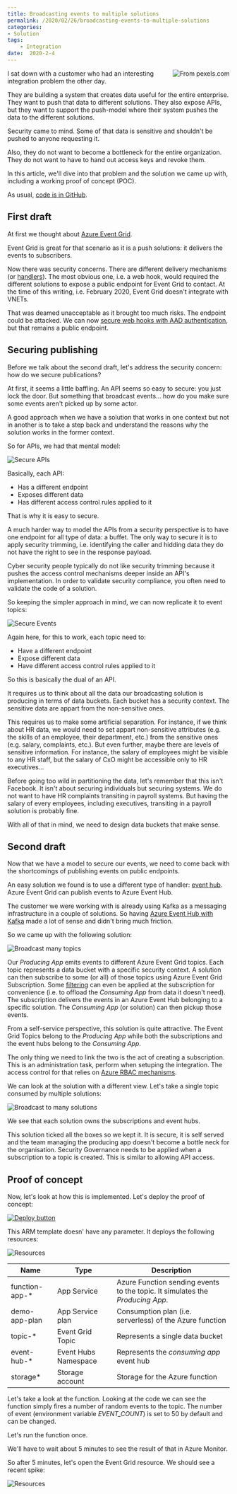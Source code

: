 ```yaml
---
title: Broadcasting events to multiple solutions
permalink: /2020/02/26/broadcasting-events-to-multiple-solutions
categories:
- Solution
tags:
    - Integration
date:  2020-2-4
---
```

<img style="float:right;padding-left:20px;" title="From pexels.com" src="/assets/posts/2020/1/broadcasting-events-to-multiple-solutions/broadcast.jpg" />

I sat down with a customer who had an interesting integration problem the other day.

They are building a system that creates data useful for the entire enterprise.  They want to push that data to different solutions.  They also expose APIs, but they want to support the push-model where their system pushes the data to the different solutions.

Security came to mind.  Some of that data is sensitive and shouldn't be pushed to anyone requesting it.

Also, they do not want to become a bottleneck for the entire organization.  They do not want to have to hand out access keys and revoke them.

In this article, we'll dive into that problem and the solution we came up with, including a working proof of concept (POC).

As usual, [code is in GitHub](https://github.com/vplauzon/messaging/tree/master/event-grid-broadcast-2-event-hubs).

## First draft

At first we thought about [Azure Event Grid](https://docs.microsoft.com/en-us/azure/event-grid/overview).

Event Grid is great for that scenario as it is a push solutions:  it delivers the events to subscribers.

Now there was security concerns.  There are different delivery mechanisms (or [handlers](https://docs.microsoft.com/en-us/azure/event-grid/overview#event-handlers)).  The most obvious one, i.e. a web hook, would required the different solutions to expose a public endpoint for Event Grid to contact.  At the time of this writing, i.e. February 2020, Event Grid doesn't integrate with VNETs.

That was deamed unacceptable as it brought too much risks.  The endpoint could be attacked.  We can now [secure web hooks with AAD authentication](https://docs.microsoft.com/en-us/azure/event-grid/secure-webhook-delivery), but that remains a public endpoint.

## Securing publishing

Before we talk about the second draft, let's address the security concern:  how do we secure publications?

At first, it seems a little baffling.  An API seems so easy to secure:  you just lock the door.  But something that broadcast events...  how do you make sure some events aren't picked up by some actor.

A good approach when we have a solution that works in one context but not in another is to take a step back and understand the reasons why the solution works in the former context.

So for APIs, we had that mental model:

![Secure APIs](/assets/posts/2020/1/broadcasting-events-to-multiple-solutions/secure-apis.png)

Basically, each API:

* Has a different endpoint 
* Exposes different data
* Has different access control rules applied to it

That is why it is easy to secure.

A much harder way to model the APIs from a security perspective is to have one endpoint for all type of data:  a buffet.  The only way to secure it is to apply security trimming, i.e. identifying the caller and hidding data they do not have the right to see in the response payload.

Cyber security people typically do not like security trimming because it pushes the access control mechanisms deeper inside an API's implementation.  In order to validate security compliance, you often need to validate the code of a solution.

So keeping the simpler approach in mind, we can now replicate it to event topics:

![Secure Events](/assets/posts/2020/1/broadcasting-events-to-multiple-solutions/secure-events.png)

Again here, for this to work, each topic need to:

* Have a different endpoint 
* Expose different data
* Have different access control rules applied to it

So this is basically the dual of an API.

It requires us to think about all the data our broadcasting solution is producing in terms of data buckets.  Each bucket has a security context.  The sensitive data are appart from the non-sensitive ones.

This requires us to make some artificial separation.  For instance, if we think about HR data, we would need to set appart non-sensitive attributes (e.g. the skills of an employee, their department, etc.) from the sensitive ones (e.g. salary, complaints, etc.).  But even further, maybe there are levels of sensitive information.  For instance, the salary of employees might be visible to any HR staff, but the salary of CxO might be accessible only to HR executives...

Before going too wild in partitioning the data, let's remember that this isn't Facebook.  It isn't about securing individuals but securing systems.  We do not want to have HR complaints transiting in payroll systems.  But having the salary of every employees, including executives, transiting in a payroll solution is probably fine.

With all of that in mind, we need to design data buckets that make sense.

## Second draft

Now that we have a model to secure our events, we need to come back with the shortcomings of publishing events on public endpoints.

An easy solution we found is to use a different type of handler:  [event hub](https://docs.microsoft.com/en-us/azure/event-grid/event-handlers#event-hubs).  Azure Event Grid can publish events to Azure Event Hub.

The customer we were working with is already using Kafka as a messaging infrastructure in a couple of solutions.  So having [Azure Event Hub with Kafka](https://docs.microsoft.com/en-us/azure/event-hubs/event-hubs-for-kafka-ecosystem-overview) made a lot of sense and didn't bring much friction.

So we came up with the following solution:

![Broadcast many topics](/assets/posts/2020/1/broadcasting-events-to-multiple-solutions/broadcast-many-topics.png)

Our *Producing App* emits events to different Azure Event Grid topics.  Each topic represents a data bucket with a specific security context.  A solution can then subscribe to some (or all) of those topics using Azure Event Grid Subscription.  Some [filtering](https://docs.microsoft.com/en-us/azure/event-grid/event-filtering) can even be applied at the subscription for convenience (i.e. to offload the *Consuming App* from data it doesn't need).  The subscription delivers the events in an Azure Event Hub belonging to a specific solution.  The *Consuming App* (or solution) can then pickup those events.

From a self-service perspective, this solution is quite attractive.  The Event Grid Topics belong to the *Producing App* while both the subscriptions and the event hubs belong to the *Consuming App*.

The only thing we need to link the two is the act of creating a subscription.  This is an administration task, perform when setuping the integration.  The access control for that relies on [Azure RBAC mechanisms](https://docs.microsoft.com/en-us/azure/event-grid/security-authentication#management-access-control).

We can look at the solution with a different view.  Let's take a single topic consumed by multiple solutions:

![Broadcast to many solutions](/assets/posts/2020/1/broadcasting-events-to-multiple-solutions/broadcast-to-many.png)

We see that each solution owns the subscriptions and event hubs.

This solution ticked all the boxes so we kept it.  It is secure, it is self served and the team managing the producing app doesn't become a bottle neck for the organisation.  Security Governance needs to be applied when a subscription to a topic is created.  This is similar to allowing API access.

## Proof of concept

Now, let's look at how this is implemented.  Let's deploy the proof of concept:

[![Deploy button](http://azuredeploy.net/deploybutton.png)](https://portal.azure.com/#create/Microsoft.Template/uri/https%3A%2F%2Fraw.githubusercontent.com%2Fvplauzon%2Fmessaging%2Fmaster%2Fevent-grid-broadcast-2-event-hubs%2Fdeploy.json)

This ARM template doesn' have any parameter.  It deploys the following resources:

![Resources](/assets/posts/2020/1/broadcasting-events-to-multiple-solutions/resources.png)

Name|Type|Description
-|-|-
function-app-* | App Service |Azure Function sending events to the topic.  It simulates the *Producing App*.
demo-app-plan | App Service plan |Consumption plan (i.e. serverless) of the Azure function
topic-* | Event Grid Topic | Represents a single data bucket
event-hub-* | Event Hubs Namespace | Represents the *consuming app* event hub
storage* | Storage account |Storage for the Azure function

Let's take a look at the function.  Looking at the code we can see the function simply fires a number of random events to the topic.  The number of event (environment variable *EVENT_COUNT*) is set to 50 by default and can be changed.

Let's run the function once.

We'll have to wait about 5 minutes to see the result of that in Azure Monitor.

So after 5 minutes, let's open the Event Grid resource.  We should see a recent spike:

![Resources](/assets/posts/2020/1/resources.png)
